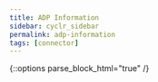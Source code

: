```yaml
---
title: ADP Information
sidebar: cyclr_sidebar
permalink: adp-information
tags: [connector]
---
```

{::options parse_block_html="true" /}
